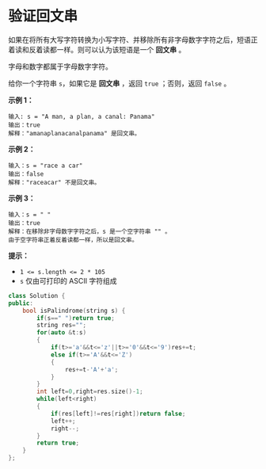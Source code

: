 # 验证回文串



如果在将所有大写字符转换为小写字符、并移除所有非字母数字字符之后，短语正着读和反着读都一样。则可以认为该短语是一个 **回文串** 。

字母和数字都属于字母数字字符。

给你一个字符串 `s`，如果它是 **回文串** ，返回 `true` ；否则，返回 `false` 。

 

**示例 1：**

```
输入: s = "A man, a plan, a canal: Panama"
输出：true
解释："amanaplanacanalpanama" 是回文串。
```

**示例 2：**

```
输入：s = "race a car"
输出：false
解释："raceacar" 不是回文串。
```

**示例 3：**

```
输入：s = " "
输出：true
解释：在移除非字母数字字符之后，s 是一个空字符串 "" 。
由于空字符串正着反着读都一样，所以是回文串。
```

 

**提示：**

- `1 <= s.length <= 2 * 105`
- `s` 仅由可打印的 ASCII 字符组成



```c++
class Solution {
public:
    bool isPalindrome(string s) {
        if(s==" ")return true;
        string res="";
        for(auto &t:s)
        {
            if(t>='a'&&t<='z'||t>='0'&&t<='9')res+=t;
            else if(t>='A'&&t<='Z')
            {
                res+=t-'A'+'a';
            }
        }
        int left=0,right=res.size()-1;
        while(left<right)
        {
            if(res[left]!=res[right])return false;
            left++;
            right--;
        }
        return true;
    }
};
```

